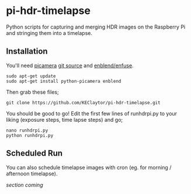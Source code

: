 pi-hdr-timelapse
================

Python scripts for capturing and merging HDR images on the Raspberry Pi and stringing them into a timelapse.


Installation
------------
You'll need [picamera](https://pypi.python.org/pypi/picamera/) [git source](https://github.com/waveform80/picamera/) and [enblend/enfuse](http://enblend.sourceforge.net/).
```
sudo apt-get update
sudo apt-get install python-picamera enblend
```
Then grab these files;
```
git clone https://github.com/KEClaytor/pi-hdr-timelapse.git
```
You should be good to go! Edit the first few lines of runhdrpi.py to your liking (exposure steps, time lapse steps) and go;
```
nano runhdrpi.py
python runhdrpi.py
```

Scheduled Run
-------------
You can also schedule timelapse images with cron (eg. for morning / afternoon timelapse).

_section coming_
